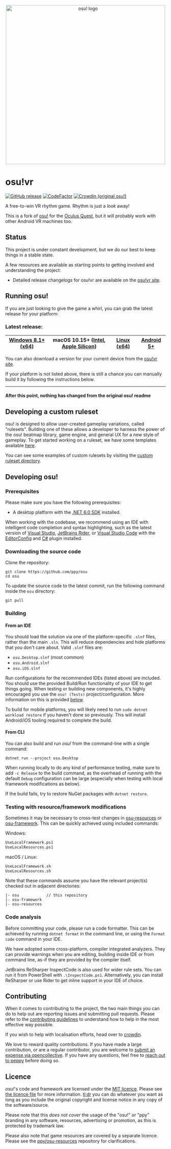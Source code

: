 <p align="center">
  <img width="500" alt="osu! logo" src="assets/lazer.png">
</p>

# osu!vr

[![GitHub release](https://img.shields.io/github/release/nitrosonic/osu-vr.svg)](https://github.com/nitrosonic/osu-vr/releases/latest)
[![CodeFactor](https://www.codefactor.io/repository/github/nitrosonic/osu-vr/badge)](https://www.codefactor.io/repository/github/nitrosonic/osu-vr)
[![Crowdin (original osu!)](https://d322cqt584bo4o.cloudfront.net/osu-web/localized.svg)](https://crowdin.com/project/osu-web)

A free-to-win VR rhythm game. Rhythm is just a *look* away!

This is a fork of [osu!](https://osu.ppy.sh) for the [Oculus Quest](https://www.meta.com/fi/en/quest/), but it will probably work with other Android VR machines too.
## Status

This project is under constant development, but we do our best to keep things in a stable state.

A few resources are available as starting points to getting involved and understanding the project:

- Detailed release changelogs for osu!vr are available on the [osu!vr site](https://hassyteam.github.io/ns/osuvr/changelog).

## Running osu!

If you are just looking to give the game a whirl, you can grab the latest release for your platform:

### Latest release:

| [Windows 8.1+ (x64)](https://github.com/nitrosonic/osu-vr/releases/latest/download/install.exe) | macOS 10.15+ ([Intel](https://github.com/nitrosonic/osu-vr/releases/latest/download/osu.app.Intel.zip), [Apple Silicon](https://github.com/nitrosonic/osu-vr/releases/latest/download/osu.app.Apple.Silicon.zip)) | [Linux (x64)](https://github.com/nitrosonic/osu-vr/releases/latest/download/osu.AppImage) | [Android 5+](https://github.com/nitrosonic/osu-vr/releases/latest/download/io.github.hassyteam.osuvr.apk) |
| ------------- | ------------- | ------------- | ------------- |

You can also download a version for your current device from the [osu!vr site](https://hassyteam.github.io/ns/osuvr).

If your platform is not listed above, there is still a chance you can manually build it by following the instructions below.


<hr>

#### After this point, nothing has changed from the original osu! readme

## Developing a custom ruleset

osu! is designed to allow user-created gameplay variations, called "rulesets". Building one of these allows a developer to harness the power of the osu! beatmap library, game engine, and general UX for a new style of gameplay. To get started working on a ruleset, we have some templates available [here](https://github.com/ppy/osu/tree/master/Templates).

You can see some examples of custom rulesets by visiting the [custom ruleset directory](https://github.com/ppy/osu/discussions/13096).

## Developing osu!

### Prerequisites

Please make sure you have the following prerequisites:

- A desktop platform with the [.NET 6.0 SDK](https://dotnet.microsoft.com/download) installed.

When working with the codebase, we recommend using an IDE with intelligent code completion and syntax highlighting, such as the latest version of [Visual Studio](https://visualstudio.microsoft.com/vs/), [JetBrains Rider](https://www.jetbrains.com/rider/), or [Visual Studio Code](https://code.visualstudio.com/) with the [EditorConfig](https://marketplace.visualstudio.com/items?itemName=EditorConfig.EditorConfig) and [C#](https://marketplace.visualstudio.com/items?itemName=ms-dotnettools.csharp) plugin installed.

### Downloading the source code

Clone the repository:

```shell
git clone https://github.com/ppy/osu
cd osu
```

To update the source code to the latest commit, run the following command inside the `osu` directory:

```shell
git pull
```

### Building

#### From an IDE

You should load the solution via one of the platform-specific `.slnf` files, rather than the main `.sln`. This will reduce dependencies and hide platforms that you don't care about. Valid `.slnf` files are:

- `osu.Desktop.slnf` (most common)
- `osu.Android.slnf`
- `osu.iOS.slnf`

Run configurations for the recommended IDEs (listed above) are included. You should use the provided Build/Run functionality of your IDE to get things going. When testing or building new components, it's highly encouraged you use the `osu! (Tests)` project/configuration. More information on this is provided [below](#contributing).

To build for mobile platforms, you will likely need to run `sudo dotnet workload restore` if you haven't done so previously. This will install Android/iOS tooling required to complete the build.

#### From CLI

You can also build and run *osu!* from the command-line with a single command:

```shell
dotnet run --project osu.Desktop
```

When running locally to do any kind of performance testing, make sure to add `-c Release` to the build command, as the overhead of running with the default `Debug` configuration can be large (especially when testing with local framework modifications as below).

If the build fails, try to restore NuGet packages with `dotnet restore`.

### Testing with resource/framework modifications

Sometimes it may be necessary to cross-test changes in [osu-resources](https://github.com/ppy/osu-resources) or [osu-framework](https://github.com/ppy/osu-framework). This can be quickly achieved using included commands:

Windows:

```ps
UseLocalFramework.ps1
UseLocalResources.ps1
```

macOS / Linux:

```ps
UseLocalFramework.sh
UseLocalResources.sh
```

Note that these commands assume you have the relevant project(s) checked out in adjacent directories:

```
|- osu            // this repository
|- osu-framework
|- osu-resources
```

### Code analysis

Before committing your code, please run a code formatter. This can be achieved by running `dotnet format` in the command line, or using the `Format code` command in your IDE.

We have adopted some cross-platform, compiler integrated analyzers. They can provide warnings when you are editing, building inside IDE or from command line, as-if they are provided by the compiler itself.

JetBrains ReSharper InspectCode is also used for wider rule sets. You can run it from PowerShell with `.\InspectCode.ps1`. Alternatively, you can install ReSharper or use Rider to get inline support in your IDE of choice.

## Contributing

When it comes to contributing to the project, the two main things you can do to help out are reporting issues and submitting pull requests. Please refer to the [contributing guidelines](CONTRIBUTING.md) to understand how to help in the most effective way possible.

If you wish to help with localisation efforts, head over to [crowdin](https://crowdin.com/project/osu-web).

We love to reward quality contributions. If you have made a large contribution, or are a regular contributor, you are welcome to [submit an expense via opencollective](https://opencollective.com/ppy/expenses/new). If you have any questions, feel free to [reach out to peppy](mailto:pe@ppy.sh) before doing so.

## Licence

*osu!*'s code and framework are licensed under the [MIT licence](https://opensource.org/licenses/MIT). Please see [the licence file](LICENCE) for more information. [tl;dr](https://tldrlegal.com/license/mit-license) you can do whatever you want as long as you include the original copyright and license notice in any copy of the software/source.

Please note that this *does not cover* the usage of the "osu!" or "ppy" branding in any software, resources, advertising or promotion, as this is protected by trademark law.

Please also note that game resources are covered by a separate licence. Please see the [ppy/osu-resources](https://github.com/ppy/osu-resources) repository for clarifications.
